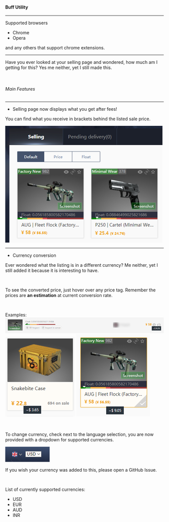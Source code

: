 #### Buff Utility

---

Supported browsers
* Chrome
* Opera

and any others that support chrome extensions.

---

Have you ever looked at your selling page and wondered, how much am I getting for this?
Yes me neither, yet I still made this.

<br/>

###### Main Features

---

* Selling page now displays what you get after fees!

You can find what you receive in brackets behind the listed sale price.

![selling_page.png](images/selling_page.png)

---

* Currency conversion

Ever wondered what the listing is in a different currency? 
Me neither, yet I still added it because it is interesting to have.

<br/>

To see the converted price, just hover over any price tag.
Remember the prices are **an estimation** at current conversion rate.

<br/>

Examples:
![items_converted.png](images/items_converted.png)
![market_converted.png](images/market_converted.png)
![selling_page_converted.png](images/selling_page_converted.png)

<br/>

To change currency, check next to the language selection,
you are now provided with a dropdown for supported currencies.

![currency_selection.png](images/currency_selection.png)

If you wish your currency was added to this, please open a GitHub Issue.

<br/>

List of currently supported currencies:
* USD
* EUR
* AUD
* INR
